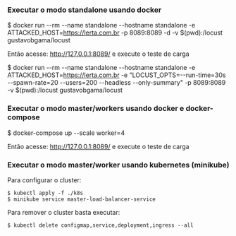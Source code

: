 ### Executar o modo standalone usando docker

$ docker run --rm --name standalone --hostname standalone -e ATTACKED_HOST=https://lerta.com.br -p 8089:8089 -d -v $(pwd):/locust gustavobgama/locust

Então acesse: http://127.0.0.1:8089/ e execute o teste de carga

$ docker run --rm --name standalone --hostname standalone -e ATTACKED_HOST=https://lerta.com.br -e "LOCUST_OPTS=--run-time=30s --spawn-rate=20 --users=200 --headless --only-summary" -p 8089:8089 -v $(pwd):/locust gustavobgama/locust

### Executar o modo master/workers usando docker e docker-compose

$ docker-compose up --scale worker=4

Então acesse: http://127.0.0.1:8089/ e execute o teste de carga

### Executar o modo master/worker usando kubernetes (minikube)

Para configurar o cluster:

    $ kubectl apply -f ./k8s
    $ minikube service master-load-balancer-service

Para remover o cluster basta executar:

    $ kubectl delete configmap,service,deployment,ingress --all
